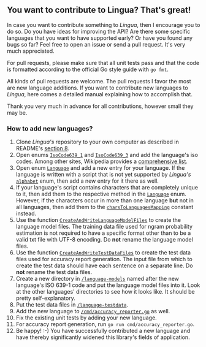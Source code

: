 ## You want to contribute to Lingua? That's great!

In case you want to contribute something to *Lingua*, then I encourage you to do so. Do you have ideas for
improving the API? Are there some specific languages that you want to have supported early? Or have you
found any bugs so far? Feel free to open an issue or send a pull request. It's very much appreciated.

For pull requests, please make sure that all unit tests pass and that the code is formatted according to
the official Go style guide with `go fmt`.

All kinds of pull requests are welcome. The pull requests I favor the most are new language additions. If you want
to contribute new languages to *Lingua*, here comes a detailed manual explaining how to accomplish that.

Thank you very much in advance for all contributions, however small they may be.

### How to add new languages?

1. Clone *Lingua's* repository to your own computer as described in README's [section 8][library build url].
2. Open enums [`IsoCode639_1`][isocode639_1 url] and [`IsoCode639_3`][isocode639_3 url] and add the 
language's iso codes. Among other sites, Wikipedia provides a [comprehensive list][wikipedia isocodes list].
3. Open enum [`Language`][language url] and add a new entry for your language. If the language is written
with a script that is not yet supported by *Lingua's* [`alphabet`][alphabet url] enum, then add a new entry
for it there as well.
4. If your language's script contains characters that are completely unique to it, then add them to the
respective method in the [`Language`][language method url] enum. However, if the characters occur in more
than one language **but** not in all languages, then add them to the
[`charsToLanguagesMapping`][chars to languages mapping url] constant instead.
5. Use the function [`CreateAndWriteLanguageModelFiles`][language model files writer url] to create the 
language model files. The training data file used for ngram probability estimation is not required to 
have a specific format other than to be a valid txt file with UTF-8 encoding.
Do **not** rename the language model files.
6. Use the function [`CreateAndWriteTestDataFiles`][test data files writer url] to create the test data 
files used for accuracy report generation. The input file from which to create the test data should have each
sentence on a separate line. Do **not** rename the test data files.
7. Create a new directory in [`/language-models`][language models directory url] named after the new 
language's ISO 639-1 code and put the language model files into it.
Look at the other languages' directories to see how it looks like. It should be pretty self-explanatory.
8. Put the test data files in [`/language-testdata`][testdata directory url].
9. Add the new language to [`/cmd/accuracy_reporter.go`][accuracy reporter url] as well.
10. Fix the existing unit tests by adding your new language.
11. For accuracy report generation, run `go run cmd/accuracy_reporter.go`.
12. Be happy! :-) You have successfully contributed a new language and have thereby significantly widened
this library's fields of application.

[library build url]: https://github.com/pemistahl/lingua-go#library-build
[isocode639_1 url]: https://github.com/pemistahl/lingua-go/blob/main/isocode.go#L31
[isocode639_3 url]: https://github.com/pemistahl/lingua-go/blob/main/isocode.go#L261
[wikipedia isocodes list]: https://en.wikipedia.org/wiki/List_of_ISO_639-1_codes
[language url]: https://github.com/pemistahl/lingua-go/blob/main/language.go#L31
[alphabet url]: https://github.com/pemistahl/lingua-go/blob/main/alphabet.go#L27
[language method url]: https://github.com/pemistahl/lingua-go/blob/main/language.go#L608
[chars to languages mapping url]: https://github.com/pemistahl/lingua-go/blob/main/constant.go#L31
[language model files writer url]: https://github.com/pemistahl/lingua-go/blob/main/writer.go#L53
[test data files writer url]: https://github.com/pemistahl/lingua-go/blob/main/writer.go#L194
[language models directory url]: https://github.com/pemistahl/lingua-go/tree/main/language-models
[testdata directory url]: https://github.com/pemistahl/lingua-go/tree/main/language-testdata
[accuracy reporter url]: https://github.com/pemistahl/lingua-go/blob/main/cmd/accuracy_reporter.go
